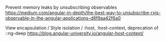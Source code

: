 

Prevent memory leaks by unsubscribing observables
https://medium.com/angular-in-depth/the-best-way-to-unsubscribe-rxjs-observable-in-the-angular-applications-d8f9aa42f6a0

View encapsulation / Style isolation / :host, :host-context, deprecation of ::ng-deep
https://blog.angular-university.io/angular-host-context/